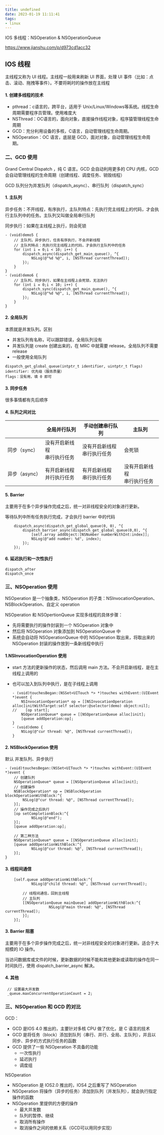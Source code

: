 ```yaml
---
title: undefined
date: 2023-01-19 11:11:41
tags:
- linux
---
```


IOS 多线程：NSOperation & NSOperationQueue 

https://www.jianshu.com/p/d973cd1acc32

## IOS 线程

主线程又称为 UI 线程。主线程一般用来刷新 UI 界面，处理 UI 事件（比如：点击、滚动、拖拽等事件）。不要将耗时的操作放在主线程

#### 1. 创建多线程的技术

- pthread：c语言的，跨平台，适用于 Unix/Linux/Windows等系统。线程生命周期需要程序员管理。使用难度大
- NSThread：OC语言的，面向对象，直接操作线程对象，程序猿管理线程生命周期
- GCD：充分利用设备的多核，C语言，自动管理线程生命周期。
- NSOperation：OC 语言，底层是 GCD，面对对象，自动管理线程生命周期。

### 二、GCD 使用

Grand Central Dispatch ，纯 C 语言。GCD 会自动利用更多的 CPU 内核，GCD 会自动管理线程的生命周期（创建线程、调度任务、销毁线程）

GCD 队列分为并发队列（dispatch_async）、串行队列（dispatch_sync）

#### 1. 主队列

异步任务：不开线程，有序执行，主队列特点：先执行完主线程上的代码，才会执行主队列中的任务。主队列又叫做全局串行队列

同步执行：如果在主线程上执行，则会死锁

```
- (void)demo5 {
    // 主队列，异步执行，任务有序执行，不会开新线程
    // 主队列特点：先执行完主线程上的代码，才会执行主队列中的任务
    for (int i = 0;i < 10; i++) {
        dispatch_async(dispatch_get_main_queue(), ^{
            NSLog(@"%d %@", i, [NSThread currentThread]);
        });
    }
}
- (void)demo6 {
    // 主队列，同步执行，如果在主线程上会死锁，无法执行
    for (int i = 0;i < 10; i++) {
        dispatch_sync(dispatch_get_main_queue(), ^{
            NSLog(@"%d %@", i, [NSThread currentThread]);
        });
    }
}
```

#### 2. 全局队列

本质就是并发队列。区别

- 并发队列有名称，可以跟踪错误，全局队列没有
- 并发队列是 create 创建出来的，在 MRC 中就需要 release。全局队列不需要 release 
- 一般使用全局队列

```
dispatch_get_global_queue(intptr_t identifier, uintptr_t flags)
identifier: 优先级（服务质量）
flags：没有用，填 0 即可
```

#### 3. 同步任务

很多事情都有先后顺序

#### 4. 队列之间对比

|               | 全局并行队列                     | 手动创建串行队列                 | 主队列                           |
| ------------- | -------------------------------- | -------------------------------- | -------------------------------- |
| 同步（sync）  | 没有开启新线程<br />串行执行任务 | 没有开启新线程<br />串行执行任务 | 会死锁                           |
| 异步（async） | 有开启新线程<br />并行执行任务   | 有开启新线程<br />串行执行任务   | 没有开启新线程<br />串行执行任务 |

#### 5. Barrier

主要用于在多个异步操作完成之后，统一对非线程安全的对象进行更新。

等待队列中所有任务执行完成，才会执行 barrier 中的代码

```
    dispatch_async(dispatch_get_global_queue(0, 0), ^{
        dispatch_barrier_async(dispatch_get_global_queue(0,0), ^{
            [self.array addObject:[NSNumber numberWithInt:index]];
            NSLog(@"add number: %d", index);
        });
    });
```

#### 6. 延迟执行和一次性执行

```
dispatch_after
dispatch_once 
```



### 三、NSOperation 使用

NSOperation 是一个抽象类，NSOperation 的子类：NSInvocationOperation、NSBlockOperation、自定义 operation 

NSOperation 和 NSOpertionQueue 实现多线程的具体步骤：

- 先将需要执行的操作封装到一个 NSOperation 对象中
- 然后将 NSOperation 对象添加到 NSOperationQueue 中
- 系统会自动将 NSOperationQueue 中的 NSOperation 取出来，将取出来的 NSOperation 封装的操作放到一条新线程中执行

#### 1.NSInvocationOperation 使用

- start 方法的更新操作的状态，然后调用 main 方法。不会开启新线程，是在主线程上调用的

- 也可以加入到队列中执行，是在子线程上调用

    ```
    - (void)touchesBegan:(NSSet<UITouch *> *)touches withEvent:(UIEvent *)event {
        NSInvocationOperation* op = [[NSInvocationOperation alloc]initWithTarget:self selector:@selector(demo) object:nil];
    //    [op start];
        NSOperationQueue* queue = [[NSOperationQueue alloc]init];
        [queue addOperation:op];   
    }
    - (void)demo {
        NSLog(@"cur thread: %@", [NSThread currentThread]);
    }
    ```

#### 2. NSBlockOperation 使用

 默认 并发队列、异步执行

```
- (void)touchesBegan:(NSSet<UITouch *> *)touches withEvent:(UIEvent *)event {
    // 创建队列
    NSOperationQueue* queue = [[NSOperationQueue alloc]init];
    // 创建操作
    NSBlockOperation* op = [NSBlockOperation blockOperationWithBlock:^{
        NSLog(@"cur thread: %@", [NSThread currentThread]);
    }];
    // 操作完成之后执行
    [op setCompletionBlock:^{
            NSLog(@"end");
    }];
    [queue addOperation:op];
    
    // 第二种方法
    NSOperationQueue* queue = [[NSOperationQueue alloc]init];
    [queue addOperationWithBlock:^{
            NSLog(@"cur thread: %@", [NSThread currentThread]);
    }];
}
```

#### 3. 线程间通信

```
    [self.queue addOperationWithBlock:^{
            NSLog(@"child thread: %@", [NSThread currentThread]);
        
        // 线程间通信，回到主线程
        // 主队列 
        [[NSOperationQueue mainQueue] addOperationWithBlock:^{
                    NSLog(@"main thread: %@", [NSThread currentThread]);
        }];
    }];
```

#### 3. Barrier 阻塞

主要用于在多个异步操作完成之后，统一对非线程安全的对象进行更新。适合于大规模的 IO 操作。

当访问数据库或文件的时候，更新数据的时候不能和其他更新或读取的操作在同一时间执行，使用 dispatch_barrier_async 解决。

#### 4. 其他

```
 // 设置最大并发数 
 _queue.maxConcurrentOperationCount = 2;
```

### 三、NSOperation 和 GCD 的对比

GCD：

- GCD 是IOS 4.0 推出的，主要针对多核 CPU 做了优化，是 C 语言的技术
- GCD 是将任务（block）添加到队列（串行、并行、全局、主队列），并且以同步、异步的方式执行任务的函数
- GCD 提供了一些 NSOperation 不具备的功能
    - 一次性执行
    - 延迟执行
    - 调度组

NSOperation

- NSOperation 是 IOS2.0 推出的，IOS4 之后重写了 NSOperation
- NSOperation 将操作（异步的任务）添加到队列（并发队列），就会执行指定操作的函数
- NSOperation 里提供的方便的操作
    - 最大并发数
    - 队列的暂停、继续
    - 取消所有操作
    - 取消操作之间的依赖关系（GCD可以用同步实现）



